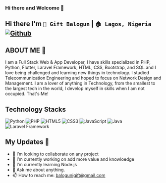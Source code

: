 ### Hi there and Welcome 👋
## Hi there I'm `👦 Gift Balogun` |  `🏠 Lagos, Nigeria` [![Github](https://img.shields.io/github/followers/giftbalogun?label=Follow&style=social)](https://github.com/giftbalogun)&nbsp;


## ABOUT ME 👋 

I am a Full Stack Web & App Developer, I have skills specialized in PHP, Python, Flutter, Laravel Framework, HTML, CSS, Bootstrap, and SQL and I love being challenged and learning new things in technology. I studied Telecommunication Engineering and hoped to focus on Network Design and Management. I am a lover of anything in Technology, from the smallest to the largest tech in the world, I develop myself in skills when I am not occupied. 
That's Me!


## Technology Stacks

![Python](https://img.shields.io/badge/-Python-%233776AB?style=flat-square&logo=Python&logoColor=ffffff)
![PHP](https://img.shields.io/badge/-PHP-%233776AB?style=flat-square&logo=PHP&logoColor=ffffff)
![HTML5](https://img.shields.io/badge/-HTML5-%23E44D27?style=flat-square&logo=html5&logoColor=ffffff)
![CSS3](https://img.shields.io/badge/-CSS3-%231572B6?style=flat-square&logo=css3)
![JavaScript](https://img.shields.io/badge/-JavaScript-%23F7DF1C?style=flat-square&logo=javascript&logoColor=000000&labelColor=%23F7DF1C&color=%23FFCE5A)
![Java](https://img.shields.io/badge/-Java-%23007396?style=flat-square&logo=Java)
![Laravel Framework](https://img.shields.io/badge/-Laravel-%233776AB?style=flat-square&logo=Laravel&logoColor=ffffff)


## My Updates 👋 

- 👯 I’m looking to collaborate on any project
- 🔭 I’m currently working on add more value and knowloedge
- 🌱 I’m currently learning Node.js
- 💬 Ask me about anything.
- 📫 How to reach me: balogunigift@gmail.com
<!--
**giftbalogun/giftbalogun** is a ✨ _special_ ✨ repository because its `README.md` (this file) appears on your GitHub profile.

Here are some ideas to get you started:

- 🔭 I’m currently working on ...
- 🌱 I’m currently learning ...
- 👯 I’m looking to collaborate on ...
- 🤔 I’m looking for help with ...
- 💬 Ask me about ...
- 📫 How to reach me: ...
- 😄 Pronouns: ...
- ⚡ Fun fact: ...
-->
